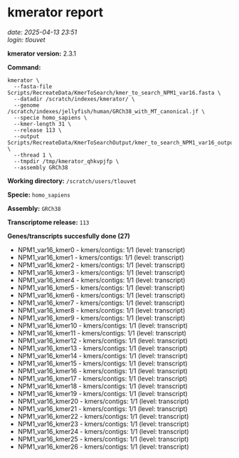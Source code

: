 # kmerator report
*date: 2025-04-13 23:51*  
*login: tlouvet*

**kmerator version:** 2.3.1

**Command:**

```
kmerator \
  --fasta-file Scripts/RecreateData/KmerToSearch/kmer_to_search_NPM1_var16.fasta \
  --datadir /scratch/indexes/kmerator/ \
  --genome /scratch/indexes/jellyfish/human/GRCh38_with_MT_canonical.jf \
  --specie homo_sapiens \
  --kmer-length 31 \
  --release 113 \
  --output Scripts/RecreateData/KmerToSearchOutput/kmer_to_search_NPM1_var16_output \
  --thread 1 \
  --tmpdir /tmp/kmerator_qhkvpjfp \
  --assembly GRCh38
```

**Working directory:** `/scratch/users/tlouvet`

**Specie:** `homo_sapiens`

**Assembly:** `GRCh38`

**Transcriptome release:** `113`

**Genes/transcripts succesfully done (27)**

- NPM1_var16_kmer0 - kmers/contigs: 1/1 (level: transcript)
- NPM1_var16_kmer1 - kmers/contigs: 1/1 (level: transcript)
- NPM1_var16_kmer2 - kmers/contigs: 1/1 (level: transcript)
- NPM1_var16_kmer3 - kmers/contigs: 1/1 (level: transcript)
- NPM1_var16_kmer4 - kmers/contigs: 1/1 (level: transcript)
- NPM1_var16_kmer5 - kmers/contigs: 1/1 (level: transcript)
- NPM1_var16_kmer6 - kmers/contigs: 1/1 (level: transcript)
- NPM1_var16_kmer7 - kmers/contigs: 1/1 (level: transcript)
- NPM1_var16_kmer8 - kmers/contigs: 1/1 (level: transcript)
- NPM1_var16_kmer9 - kmers/contigs: 1/1 (level: transcript)
- NPM1_var16_kmer10 - kmers/contigs: 1/1 (level: transcript)
- NPM1_var16_kmer11 - kmers/contigs: 1/1 (level: transcript)
- NPM1_var16_kmer12 - kmers/contigs: 1/1 (level: transcript)
- NPM1_var16_kmer13 - kmers/contigs: 1/1 (level: transcript)
- NPM1_var16_kmer14 - kmers/contigs: 1/1 (level: transcript)
- NPM1_var16_kmer15 - kmers/contigs: 1/1 (level: transcript)
- NPM1_var16_kmer16 - kmers/contigs: 1/1 (level: transcript)
- NPM1_var16_kmer17 - kmers/contigs: 1/1 (level: transcript)
- NPM1_var16_kmer18 - kmers/contigs: 1/1 (level: transcript)
- NPM1_var16_kmer19 - kmers/contigs: 1/1 (level: transcript)
- NPM1_var16_kmer20 - kmers/contigs: 1/1 (level: transcript)
- NPM1_var16_kmer21 - kmers/contigs: 1/1 (level: transcript)
- NPM1_var16_kmer22 - kmers/contigs: 1/1 (level: transcript)
- NPM1_var16_kmer23 - kmers/contigs: 1/1 (level: transcript)
- NPM1_var16_kmer24 - kmers/contigs: 1/1 (level: transcript)
- NPM1_var16_kmer25 - kmers/contigs: 1/1 (level: transcript)
- NPM1_var16_kmer26 - kmers/contigs: 1/1 (level: transcript)
